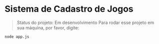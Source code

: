 <h1>Sistema de Cadastro de Jogos</h1>

>Status do projeto: Em desenvolvimento 
Para rodar esse projeto em sua máquina, por favor, digite:
```
node app.js
```
